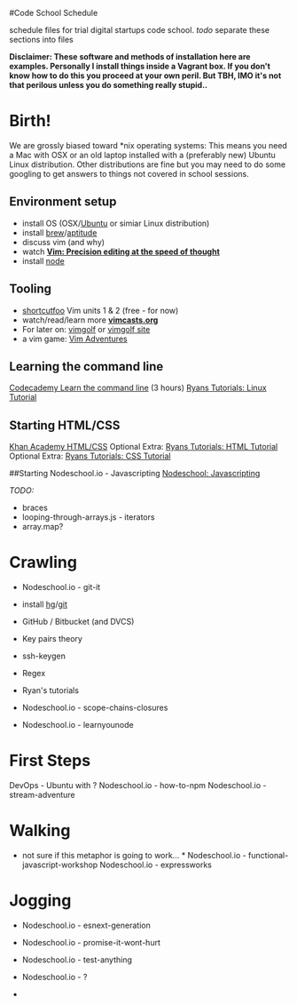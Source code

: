 #Code School Schedule

schedule files for trial digital startups code school. 
*todo* separate these sections into files

**Disclaimer: These software and methods of installation here are examples. Personally I install things inside a Vagrant box. If you don't know how to do this you proceed at your own peril. But TBH, IMO it's not that perilous unless you do something really stupid..**

# Birth!

We are grossly biased toward *nix operating systems: This means you need a Mac with OSX or an old laptop installed with a (preferably new) Ubuntu Linux distribution. Other distributions are fine but you may need to do some googling to get answers to things not covered in school sessions.

## Environment setup
- install OS (OSX/[Ubuntu](http://www.ubuntu.com/) or simiar Linux distribution)
- install [brew](http://brew.sh/)/[aptitude](http://askubuntu.com/questions/311130/what-does-sudo-apt-get-install-aptitude-do)
- discuss vim (and why)
- watch **[Vim: Precision editing at the speed of thought](https://vimeo.com/53144573)**
- install [node](https://nodejs.org/en/download/)

## Tooling
- [shortcutfoo](https://www.shortcutfoo.com/) Vim units 1 & 2 (free - for now)
- watch/read/learn more **[vimcasts.org](http://vimcasts.org/)**
- For later on: [vimgolf](https://github.com/igrigorik/vimgolf) or [vimgolf site](vimgolf.com)
- a vim game: [Vim Adventures](http://vim-adventures.com/)

## Learning the command line
[Codecademy Learn the command line](https://www.codecademy.com/en/courses/learn-the-command-line/) (3 hours)
[Ryans Tutorials: Linux Tutorial](http://ryanstutorials.net/linuxtutorial/)

## Starting HTML/CSS
[Khan Academy HTML/CSS](https://www.khanacademy.org/computing/computer-programming/html-css)
Optional Extra: [Ryans Tutorials: HTML Tutorial](http://ryanstutorials.net/html-tutorial/)
Optional Extra: [Ryans Tutorials: CSS Tutorial](http://ryanstutorials.net/css-tutorial/)

##Starting Nodeschool.io - Javascripting
[Nodeschool: Javascripting](https://github.com/sethvincent/javascripting)


*TODO:*
- braces
- looping-through-arrays.js - iterators
- array.map?


# Crawling
- Nodeschool.io - git-it
- install [hg](https://mercurial.selenic.com/wiki/Download)/[git](https://git-scm.com/book/en/v2/Getting-Started-Installing-Git)
- GitHub / Bitbucket (and DVCS)
- Key pairs theory
- ssh-keygen
- Regex

- Ryan's tutorials
- Nodeschool.io - scope-chains-closures
- Nodeschool.io - learnyounode


# First Steps

DevOps - Ubuntu with ?
Nodeschool.io - how-to-npm
Nodeschool.io - stream-adventure


# Walking
* not sure if this metaphor is going to work... *
Nodeschool.io - functional-javascript-workshop
Nodeschool.io - expressworks


# Jogging


- Nodeschool.io - esnext-generation
- Nodeschool.io - promise-it-wont-hurt
- Nodeschool.io - test-anything
- Nodeschool.io - ?

- 

